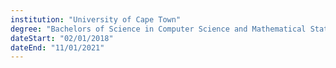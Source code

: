 ```yaml
---
institution: "University of Cape Town"
degree: "Bachelors of Science in Computer Science and Mathematical Statistics"
dateStart: "02/01/2018"
dateEnd: "11/01/2021"
---
```


